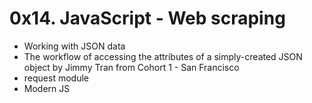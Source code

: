 # 0x14. JavaScript - Web scraping
* Working with JSON data
* The workflow of accessing the attributes of a simply-created JSON object by Jimmy Tran from Cohort 1 - San Francisco
* request module
* Modern JS
